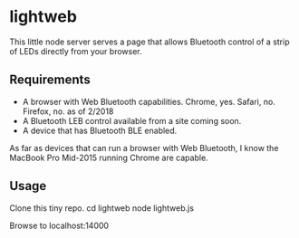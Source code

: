 # lightweb

This little node server serves a page that allows Bluetooth control of a strip of LEDs directly from your browser.

## Requirements

- A browser with Web Bluetooth capabilities.  Chrome, yes. Safari, no. Firefox, no. as of 2/2018
- A Bluetooth LEB control available from a site coming soon.
- A device that has Bluetooth BLE enabled.  

As far as devices that can run a browser with Web Bluetooth, I know the MacBook Pro Mid-2015 running Chrome are capable.

## Usage

Clone this tiny repo.
cd lightweb
node lightweb.js

Browse to localhost:14000


